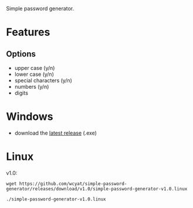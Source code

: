 Simple password generator.
# Features
## Options
- upper case (y/n)
- lower case (y/n)
- special characters (y/n)
- numbers (y/n)
- digits
# Windows
- download the [latest release](https://github.com/wcyat/simple-password-generator/releases/latest) (.exe)
# Linux
v1.0:
```
wget https://github.com/wcyat/simple-password-generator/releases/download/v1.0/simple-password-generator-v1.0.linux
```
```
./simple-password-generator-v1.0.linux
```
